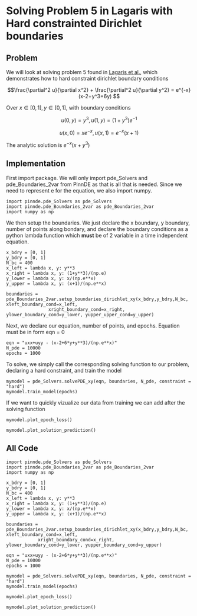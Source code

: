 # Solving Problem 5 in Lagaris with Hard constrainted Dirichlet boundaries

## Problem
We will look at solving problem 5 found in [Lagaris et al.](https://arxiv.org/abs/physics/9705023), which demonstrates
how to hard constraint dirichlet boundary conditions

$$\frac{\partial^2 u}{\partial x^2} + \frac{\partial^2 u}{\partial y^2} = e^{-x}(x-2+y^3+6y) $$

Over $x\in[0,1], y\in[0,1]$, with boundary conditions

$$u(0, y) = y^3,  u(1, y) = (1+y^3)e^{-1} $$

$$u(x, 0) = xe^{-x}, u(x, 1) = e^{-x}(x+1)$$

The analytic solution is $e^{-x}(x + y^3)$

## Implementation

First import package. We will only import pde_Solvers and pde_Boundaries_2var from PinnDE as that is all that is needed. Since we need to represent e for the equation, we also import numpy.

    import pinnde.pde_Solvers as pde_Solvers
    import pinnde.pde_Boundaries_2var as pde_Boundaries_2var
    import numpy as np

We then setup the boundaries. We just declare the x boundary, y boundary, number of points along bondary, and declare the 
boundary conditions as a python lambda function which **must** be of 2 variable in a time independent equation.

    x_bdry = [0, 1]
    y_bdry = [0, 1]
    N_bc = 400
    x_left = lambda x, y: y**3
    x_right = lambda x, y: (1+y**3)/(np.e)
    y_lower = lambda x, y: x/(np.e**x)
    y_upper = lambda x, y: (x+1)/(np.e**x)

    boundaries = pde_Boundaries_2var.setup_boundaries_dirichlet_xy(x_bdry,y_bdry,N_bc, xleft_boundary_cond=x_left,
                    xright_boundary_cond=x_right, ylower_boundary_cond=y_lower, yupper_upper_cond=y_upper)

Next, we declare our equation, number of points, and epochs. Equation must be in form eqn = 0

    eqn = "uxx+uyy - (x-2+6*y+y**3)/(np.e**x)"
    N_pde = 10000
    epochs = 1000

To solve, we simply call the corresponding solving function to our problem, declaring a hard constraint, and train the model

    mymodel = pde_Solvers.solvePDE_xy(eqn, boundaries, N_pde, constraint = "hard")
    mymodel.train_model(epochs)

If we want to quickly vizualize our data from training we can add after the solving function

    mymodel.plot_epoch_loss()

    mymodel.plot_solution_prediction()

## All Code

    import pinnde.pde_Solvers as pde_Solvers
    import pinnde.pde_Boundaries_2var as pde_Boundaries_2var
    import numpy as np

    x_bdry = [0, 1]
    y_bdry = [0, 1]
    N_bc = 400
    x_left = lambda x, y: y**3
    x_right = lambda x, y: (1+y**3)/(np.e)
    y_lower = lambda x, y: x/(np.e**x)
    y_upper = lambda x, y: (x+1)/(np.e**x)

    boundaries = pde_Boundaries_2var.setup_boundaries_dirichlet_xy(x_bdry,y_bdry,N_bc, xleft_boundary_cond=x_left,
                xright_boundary_cond=x_right, ylower_boundary_cond=y_lower, yupper_boundary_cond=y_upper)

    eqn = "uxx+uyy - (x-2+6*y+y**3)/(np.e**x)"
    N_pde = 10000
    epochs = 1000

    mymodel = pde_Solvers.solvePDE_xy(eqn, boundaries, N_pde, constraint = "hard")
    mymodel.train_model(epochs)

    mymodel.plot_epoch_loss()

    mymodel.plot_solution_prediction()